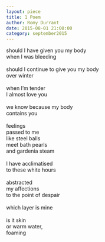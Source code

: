 ```yaml
---
layout: piece
title: 1 Poem
author: Romy Durrant
date: 2015-08-01 21:00:00
category: september2015
---
```

should I have given you my body</br>
when I was bleeding</br>
</br>
should I continue to give you my body</br>
over winter</br>
</br>
when I’m tender</br>
I almost love you</br>
</br>
we know because my body</br>
contains you</br>
</br>
feelings</br>
passed to me</br>
like steel balls</br>
meet bath pearls</br>
and gardenia steam</br>
</br>
I have acclimatised</br>
to these white hours</br>
</br>
abstracted</br>
my affections</br>
to the point of despair</br>
</br>
which layer is mine</br>
</br>
is it skin</br>
or warm water,</br>
foaming